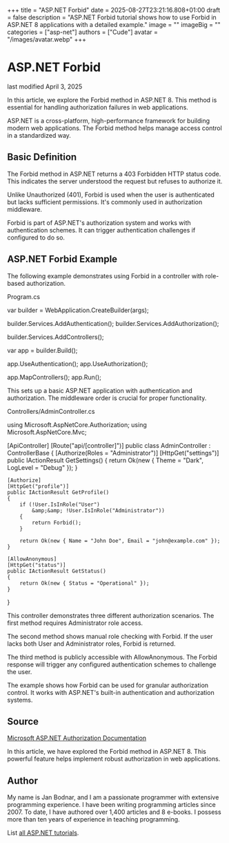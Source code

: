+++
title = "ASP.NET Forbid"
date = 2025-08-27T23:21:16.808+01:00
draft = false
description = "ASP.NET Forbid tutorial shows how to use Forbid in ASP.NET 8 applications with a detailed example."
image = ""
imageBig = ""
categories = ["asp-net"]
authors = ["Cude"]
avatar = "/images/avatar.webp"
+++

# ASP.NET Forbid

last modified April 3, 2025

In this article, we explore the Forbid method in ASP.NET 8. This method is
essential for handling authorization failures in web applications.

ASP.NET is a cross-platform, high-performance framework for building modern web
applications. The Forbid method helps manage access control in a standardized way.

## Basic Definition

The Forbid method in ASP.NET returns a 403 Forbidden HTTP status code. This
indicates the server understood the request but refuses to authorize it.

Unlike Unauthorized (401), Forbid is used when the user is authenticated but
lacks sufficient permissions. It's commonly used in authorization middleware.

Forbid is part of ASP.NET's authorization system and works with authentication
schemes. It can trigger authentication challenges if configured to do so.

## ASP.NET Forbid Example

The following example demonstrates using Forbid in a controller with role-based
authorization.

Program.cs
  

var builder = WebApplication.CreateBuilder(args);

builder.Services.AddAuthentication();
builder.Services.AddAuthorization();

builder.Services.AddControllers();

var app = builder.Build();

app.UseAuthentication();
app.UseAuthorization();

app.MapControllers();
app.Run();

This sets up a basic ASP.NET application with authentication and authorization.
The middleware order is crucial for proper functionality.

Controllers/AdminController.cs
  

using Microsoft.AspNetCore.Authorization;
using Microsoft.AspNetCore.Mvc;

[ApiController]
[Route("api/[controller]")]
public class AdminController : ControllerBase
{
    [Authorize(Roles = "Administrator")]
    [HttpGet("settings")]
    public IActionResult GetSettings()
    {
        return Ok(new { Theme = "Dark", LogLevel = "Debug" });
    }

    [Authorize]
    [HttpGet("profile")]
    public IActionResult GetProfile()
    {
        if (!User.IsInRole("User") 
            &amp;&amp; !User.IsInRole("Administrator"))
        {
            return Forbid();
        }

        return Ok(new { Name = "John Doe", Email = "john@example.com" });
    }

    [AllowAnonymous]
    [HttpGet("status")]
    public IActionResult GetStatus()
    {
        return Ok(new { Status = "Operational" });
    }
}

This controller demonstrates three different authorization scenarios. The first
method requires Administrator role access.

The second method shows manual role checking with Forbid. If the user lacks both
User and Administrator roles, Forbid is returned.

The third method is publicly accessible with AllowAnonymous. The Forbid response
will trigger any configured authentication schemes to challenge the user.

The example shows how Forbid can be used for granular authorization control.
It works with ASP.NET's built-in authentication and authorization systems.

## Source

[Microsoft ASP.NET Authorization Documentation](https://learn.microsoft.com/en-us/aspnet/core/security/authorization/introduction?view=aspnetcore-8.0)

In this article, we have explored the Forbid method in ASP.NET 8. This powerful
feature helps implement robust authorization in web applications.

## Author

My name is Jan Bodnar, and I am a passionate programmer with extensive
programming experience. I have been writing programming articles since 2007.
To date, I have authored over 1,400 articles and 8 e-books. I possess more
than ten years of experience in teaching programming.

List [all ASP.NET tutorials](/all/#asp-net).